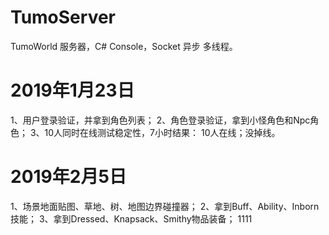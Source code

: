 # TumoServer
TumoWorld 服务器，C# Console，Socket 异步 多线程。

# 2019年1月23日
1、用户登录验证，并拿到角色列表；
2、角色登录验证，拿到小怪角色和Npc角色；
3、10人同时在线测试稳定性，7小时结果： 10人在线；没掉线。

# 2019年2月5日
1、场景地面贴图、草地、树、地图边界碰撞器；
2、拿到Buff、Ability、Inborn技能；
3、拿到Dressed、Knapsack、Smithy物品装备； 
1111

